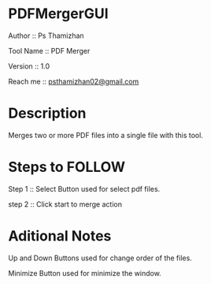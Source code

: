 # PDFMergerGUI
Author :: Ps Thamizhan

Tool Name :: PDF Merger

Version :: 1.0

Reach me :: psthamizhan02@gmail.com

# Description

Merges two or more PDF files into a single file with this tool.

# Steps to FOLLOW
Step 1 :: Select Button used for select pdf files.

step 2 :: Click start to merge action

# Aditional Notes
Up and Down Buttons used for change order of the files.

Minimize Button used for minimize the window.
